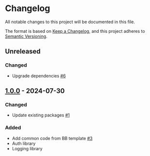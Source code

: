 # Changelog

All notable changes to this project will be documented in this file.

The format is based on [Keep a Changelog](https://keepachangelog.com/en/1.0.0/),
and this project adheres to [Semantic Versioning](https://semver.org/spec/v2.0.0.html).

## Unreleased
### Changed
- Upgrade dependencies [#6](https://github.com/rokwire/rokwire-building-block-sdk-go/issues/6)

## [1.0.0] - 2024-07-30
### Changed
- Update existing packages [#1](https://github.com/rokwire/rokwire-building-block-sdk-go/issues/1)

### Added
- Add common code from BB template [#3](https://github.com/rokwire/rokwire-building-block-sdk-go/issues/3)  
- Auth library
- Logging library

[1.0.0]: https://github.com/rokwire/rokwire-building-block-sdk-go/tree/v1.0.0